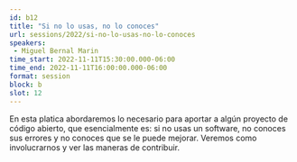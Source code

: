 ```yaml
---
id: b12
title: "Si no lo usas, no lo conoces"
url: sessions/2022/si-no-lo-usas-no-lo-conoces 
speakers:
 - Miguel Bernal Marin
time_start: 2022-11-11T15:30:00.000-06:00
time_end: 2022-11-11T16:00:00.000-06:00
format: session
block: b
slot: 12
---
```


En esta platica abordaremos lo necesario para aportar a algún proyecto de código abierto, que esencialmente es: si no usas un software, no conoces sus errores y no conoces que se le puede mejorar. Veremos como involucrarnos y ver las maneras de contribuir.